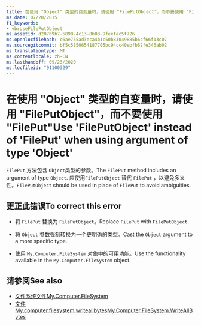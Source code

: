 ```yaml
---
title: 在使用 "Object" 类型的自变量时，请使用 "FilePutObject"，而不要使用 "FilePut"
ms.date: 07/20/2015
f1_keywords:
- vbrUseFilePutObject
ms.assetid: d207b9b7-5898-4c13-8b03-9feefac5f726
ms.openlocfilehash: c6ae755ad3eca4b1c50b83049885b6cf66f13c07
ms.sourcegitcommit: bf5c5850654187705bc94cc40ebfb62fe346ab02
ms.translationtype: MT
ms.contentlocale: zh-CN
ms.lasthandoff: 09/23/2020
ms.locfileid: "91100329"
---
```

# <a name="use-fileputobject-instead-of-fileput-when-using-argument-of-type-object"></a><span data-ttu-id="d80ef-102">在使用 "Object" 类型的自变量时，请使用 "FilePutObject"，而不要使用 "FilePut"</span><span class="sxs-lookup"><span data-stu-id="d80ef-102">Use 'FilePutObject' instead of 'FilePut' when using argument of type 'Object'</span></span>

<span data-ttu-id="d80ef-103">`FilePut` 方法包含 `Object`类型的参数。</span><span class="sxs-lookup"><span data-stu-id="d80ef-103">The `FilePut` method includes an argument of type `Object`.</span></span> <span data-ttu-id="d80ef-104">应使用`FilePutObject` 替代 `FilePut` ，以避免多义性。</span><span class="sxs-lookup"><span data-stu-id="d80ef-104">`FilePutObject` should be used in place of `FilePut` to avoid ambiguities.</span></span>  
  
## <a name="to-correct-this-error"></a><span data-ttu-id="d80ef-105">更正此错误</span><span class="sxs-lookup"><span data-stu-id="d80ef-105">To correct this error</span></span>  
  
- <span data-ttu-id="d80ef-106">将 `FilePut` 替换为 `FilePutObject`。</span><span class="sxs-lookup"><span data-stu-id="d80ef-106">Replace `FilePut` with `FilePutObject`.</span></span>  
  
- <span data-ttu-id="d80ef-107">将 `Object` 参数强制转换为一个更明确的类型。</span><span class="sxs-lookup"><span data-stu-id="d80ef-107">Cast the `Object` argument to a more specific type.</span></span>  
  
- <span data-ttu-id="d80ef-108">使用 `My.Computer.FileSystem` 对象中的可用功能。</span><span class="sxs-lookup"><span data-stu-id="d80ef-108">Use the functionality available in the `My.Computer.FileSystem` object.</span></span>  
  
## <a name="see-also"></a><span data-ttu-id="d80ef-109">请参阅</span><span class="sxs-lookup"><span data-stu-id="d80ef-109">See also</span></span>

- [<span data-ttu-id="d80ef-110">文件系统文件</span><span class="sxs-lookup"><span data-stu-id="d80ef-110">My.Computer.FileSystem</span></span>](xref:Microsoft.VisualBasic.FileIO.FileSystem)
- [<span data-ttu-id="d80ef-111">文件 My.computer.filesystem.writeallbytes</span><span class="sxs-lookup"><span data-stu-id="d80ef-111">My.Computer.FileSystem.WriteAllBytes</span></span>](xref:Microsoft.VisualBasic.MyServices.FileSystemProxy.WriteAllBytes%2A)
